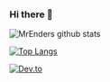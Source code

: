 ### Hi there 👋


![MrEnders github stats](https://github-readme-stats.vercel.app/api?username=MrEnder0)

[![Top Langs](https://github-readme-stats.vercel.app/api/top-langs/?username=MrEnder0)](https://github.com/MrEnder0/github-readme-stats)

[![Dev.to](https://github-readme-stats.vercel.app/api/pin/?username=MrEnder0&repo=StoneBoardLauncher)](https://github.com/MrEnder0/StoneBoardLauncher)
